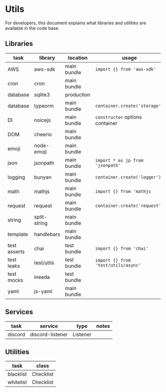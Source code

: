 # Utils

For developers, this document explains what libraries and utilities are available in the code base.

## Libraries

| task         | library      | location    | usage                               | notes            |
|--------------|--------------|-------------|-------------------------------------|------------------|
| AWS          | aws-sdk      | main bundle | `import {} from 'aws-sdk'`          |                  |
| cron         | cron         | main bundle |                                     |                  |
| database     | sqlite3      | production  |                                     |                  |
| database     | typeorm      | main bundle | `container.create('storage')`       | entity orm       |
| DI           | noicejs      | main bundle | `constructor` options container     |                  |
| DOM          | cheerio      | main bundle |                                     |                  |
| emoji        | node-emoji   | main bundle |                                     | GFM `:emoji:`    |
| json         | jsonpath     | main bundle | `import * as jp from 'jsonpath'`    |                  |
| logging      | bunyan       | main bundle | `container.create('logger')`        | via DI           |
| math         | mathjs       | main bundle | `import {} from 'mathjs`            |                  |
| request      | request      | main bundle | `container.create('request')`       |                  |
| string       | split-string | main bundle |                                     | quotes, brackets |
| template     | handlebars   | main bundle |                                     |                  |
| test asserts | chai         | test bundle | `import {} from 'chai'`             |                  |
| test leaks   | test/utils   | test bundle | `import {} from 'test/utils/async'` | test wrappers    |
| test mocks   | ineeda       | test bundle |                                     |                  |
| yaml         | js-yaml      | main bundle |                                     | custom schema    |

## Services

| task    | service          | type     | notes |
|---------|------------------|----------|-------|
| discord | discord-listener | Listener |       |

## Utilities

| task      | class     |
|-----------|-----------|
| blacklist | Checklist |
| whitelist | Checklist |

